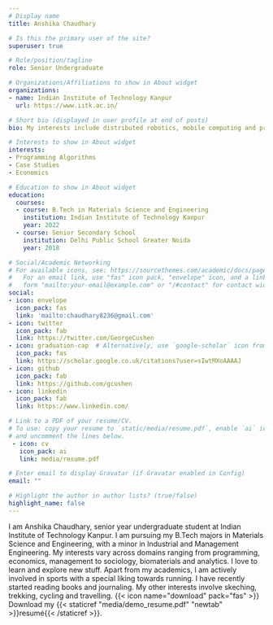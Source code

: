```yaml
---
# Display name
title: Anshika Chaudhary

# Is this the primary user of the site?
superuser: true

# Role/position/tagline
role: Senior Undergraduate

# Organizations/Affiliations to show in About widget
organizations:
- name: Indian Institute of Technology Kanpur
  url: https://www.iitk.ac.in/

# Short bio (displayed in user profile at end of posts)
bio: My interests include distributed robotics, mobile computing and programmable matter.

# Interests to show in About widget
interests:
- Programming Algorithms
- Case Studies
- Economics

# Education to show in About widget
education:
  courses:
  - course: B.Tech in Materials Science and Engineering
    institution: Indian Institute of Technology Kanpur
    year: 2022
  - course: Senior Secondary School
    institution: Delhi Public School Greater Noida
    year: 2018

# Social/Academic Networking
# For available icons, see: https://sourcethemes.com/academic/docs/page-builder/#icons
#   For an email link, use "fas" icon pack, "envelope" icon, and a link in the
#   form "mailto:your-email@example.com" or "/#contact" for contact widget.
social:
- icon: envelope
  icon_pack: fas
  link: 'mailto:chaudhary8236@gmail.com'
- icon: twitter
  icon_pack: fab
  link: https://twitter.com/GeorgeCushen
- icon: graduation-cap  # Alternatively, use `google-scholar` icon from `ai` icon pack
  icon_pack: fas
  link: https://scholar.google.co.uk/citations?user=sIwtMXoAAAAJ
- icon: github
  icon_pack: fab
  link: https://github.com/gcushen
- icon: linkedin
  icon_pack: fab
  link: https://www.linkedin.com/

# Link to a PDF of your resume/CV.
# To use: copy your resume to `static/media/resume.pdf`, enable `ai` icons in `params.toml`, 
# and uncomment the lines below.
 - icon: cv
   icon_pack: ai
   link: media/resume.pdf

# Enter email to display Gravatar (if Gravatar enabled in Config)
email: ""

# Highlight the author in author lists? (true/false)
highlight_name: false
---
```

I am Anshika Chaudhary, senior year undergraduate student at Indian Institute of Technology Kanpur. I am pursuing my B.Tech majors in Materials Science and Engineering, with a minor in Industrial and Management Engineering. My interests vary across domains ranging from programming, economics, management to sociology, biomaterials and analytics.
I love to learn and explore new stuff. Apart from my academics, I am actively involved in sports with a special liking towards running. I have recently started reading books and journaling. My other interests involve skeching, trekking, cycling and travelling.
{{< icon name="download" pack="fas" >}} Download my {{< staticref "media/demo_resume.pdf" "newtab" >}}resumé{{< /staticref >}}.
